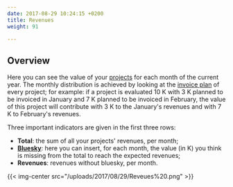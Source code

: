 ```yaml
---
date: 2017-08-29 10:24:15 +0200
title: Revenues
weight: 91

---
```

## Overview

Here you can see the value of your [projects](http://support.wethod.com/pipeline/index/#projects) for each month of the current year. The monthly distribution is achieved by looking at the [invoice plan](http://support.wethod.com/pipeline/index/#invoice-plan) of every project; for example: if a project is evaluated 10 K with 3 K planned to be invoiced in January and 7 K planned to be invoiced in February, the value of this project will contribute with 3 K to the January's revenues and with 7 K to February's revenues.  

Three important indicators are given in the first three rows:

*	**Total**: the sum of all your projects' revenues, per month;
*	**[Bluesky](http://support.wethod.com/glossary/index/#bluesky)**: here you can insert, for each month, the value (in K) you think is missing from the total to reach the expected revenues;
*	**Revenues**: revenues without bluesky, per month.

{{< img-center src="/uploads/2017/08/29/Reveues%20.png" >}}